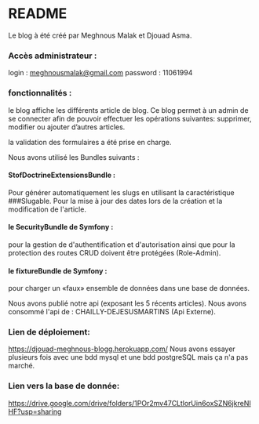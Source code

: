# README
Le blog à été créé par Meghnous Malak et Djouad Asma. 

### Accès administrateur :
login : meghnousmalak@gmail.com
password : 11061994

### fonctionnalités :
le blog affiche les différents article de blog.
Ce blog permet à un admin de se connecter afin de pouvoir effectuer les opérations suivantes: supprimer, modifier ou ajouter d’autres articles.

la validation des formulaires a été prise en charge.

Nous avons utilisé les Bundles suivants : 
   #### StofDoctrineExtensionsBundle : 
   Pour générer automatiquement les slugs en utilisant la caractéristique ###Slugable.
   Pour la mise à jour des dates lors de la création et la modification de l'article.
   #### le SecurityBundle de Symfony :
   pour la gestion de d'authentification et d'autorisation  ainsi que pour la protection des routes CRUD doivent être protégées (Role-Admin).
   #### le fixtureBundle de Symfony :
   pour charger un «faux» ensemble de données dans une base de données.
   

Nous avons publié notre api (exposant les 5 récents articles).
Nous avons consommé l'api de : CHAILLY-DEJESUSMARTINS (Api Externe).

### Lien de déploiement: 
https://djouad-meghnous-blogg.herokuapp.com/
Nous avons essayer plusieurs fois avec une bdd mysql et une bdd postgreSQL  mais ça n'a pas marché.

### Lien vers la base de donnée: 
https://drive.google.com/drive/folders/1POr2mv47CLtlorUin6oxSZN6jkreNIHF?usp=sharing
